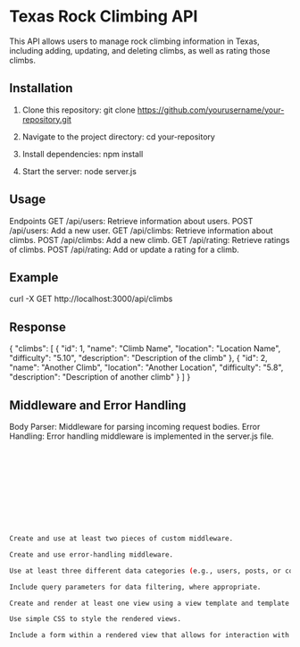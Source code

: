 # Texas Rock Climbing API

This API allows users to manage rock climbing information in Texas, including adding, updating, and deleting climbs, as well as rating those climbs.

## Installation

1. Clone this repository:
   git clone https://github.com/yourusername/your-repository.git

2. Navigate to the project directory:
   cd your-repository

3. Install dependencies:
   npm install

4. Start the server:
   node server.js

## Usage

Endpoints
GET /api/users: Retrieve information about users.
POST /api/users: Add a new user.
GET /api/climbs: Retrieve information about climbs.
POST /api/climbs: Add a new climb.
GET /api/rating: Retrieve ratings of climbs.
POST /api/rating: Add or update a rating for a climb.

## Example
curl -X GET http://localhost:3000/api/climbs

## Response
{
  "climbs": [
    {
      "id": 1,
      "name": "Climb Name",
      "location": "Location Name",
      "difficulty": "5.10",
      "description": "Description of the climb"
    },
    {
      "id": 2,
      "name": "Another Climb",
      "location": "Another Location",
      "difficulty": "5.8",
      "description": "Description of another climb"
    }
  ]
}

## Middleware and Error Handling
Body Parser: Middleware for parsing incoming request bodies.
Error Handling: Error handling middleware is implemented in the server.js file.


```bash











Create and use at least two pieces of custom middleware.

Create and use error-handling middleware.

Use at least three different data categories (e.g., users, posts, or comments).

Include query parameters for data filtering, where appropriate.

Create and render at least one view using a view template and template engine. This can be a custom template engine or a third-party engine.

Use simple CSS to style the rendered views.

Include a form within a rendered view that allows for interaction with your RESTful API.
```
